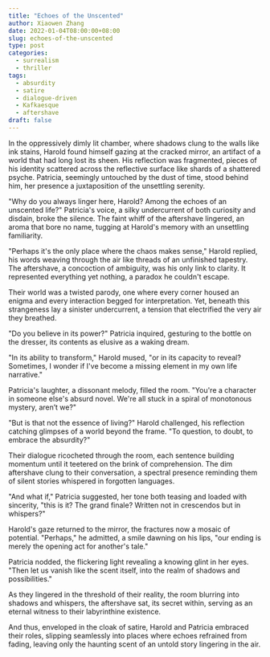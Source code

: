 ```yaml
---
title: "Echoes of the Unscented"
author: Xiaowen Zhang
date: 2022-01-04T08:00:00+08:00
slug: echoes-of-the-unscented
type: post
categories:
  - surrealism
  - thriller
tags:
  - absurdity
  - satire
  - dialogue-driven
  - Kafkaesque
  - aftershave
draft: false
---
```


In the oppressively dimly lit chamber, where shadows clung to the walls like ink stains, Harold found himself gazing at the cracked mirror, an artifact of a world that had long lost its sheen. His reflection was fragmented, pieces of his identity scattered across the reflective surface like shards of a shattered psyche. Patricia, seemingly untouched by the dust of time, stood behind him, her presence a juxtaposition of the unsettling serenity.

"Why do you always linger here, Harold? Among the echoes of an unscented life?" Patricia's voice, a silky undercurrent of both curiosity and disdain, broke the silence. The faint whiff of the aftershave lingered, an aroma that bore no name, tugging at Harold's memory with an unsettling familiarity.

"Perhaps it's the only place where the chaos makes sense," Harold replied, his words weaving through the air like threads of an unfinished tapestry. The aftershave, a concoction of ambiguity, was his only link to clarity. It represented everything yet nothing, a paradox he couldn't escape.

Their world was a twisted parody, one where every corner housed an enigma and every interaction begged for interpretation. Yet, beneath this strangeness lay a sinister undercurrent, a tension that electrified the very air they breathed.

"Do you believe in its power?" Patricia inquired, gesturing to the bottle on the dresser, its contents as elusive as a waking dream.

"In its ability to transform," Harold mused, "or in its capacity to reveal? Sometimes, I wonder if I've become a missing element in my own life narrative."

Patricia's laughter, a dissonant melody, filled the room. "You're a character in someone else's absurd novel. We're all stuck in a spiral of monotonous mystery, aren’t we?"

"But is that not the essence of living?" Harold challenged, his reflection catching glimpses of a world beyond the frame. "To question, to doubt, to embrace the absurdity?"

Their dialogue ricocheted through the room, each sentence building momentum until it teetered on the brink of comprehension. The dim aftershave clung to their conversation, a spectral presence reminding them of silent stories whispered in forgotten languages.

"And what if," Patricia suggested, her tone both teasing and loaded with sincerity, "this is it? The grand finale? Written not in crescendos but in whispers?"

Harold's gaze returned to the mirror, the fractures now a mosaic of potential. "Perhaps," he admitted, a smile dawning on his lips, "our ending is merely the opening act for another's tale."

Patricia nodded, the flickering light revealing a knowing glint in her eyes. "Then let us vanish like the scent itself, into the realm of shadows and possibilities."

As they lingered in the threshold of their reality, the room blurring into shadows and whispers, the aftershave sat, its secret within, serving as an eternal witness to their labyrinthine existence.

And thus, enveloped in the cloak of satire, Harold and Patricia embraced their roles, slipping seamlessly into places where echoes refrained from fading, leaving only the haunting scent of an untold story lingering in the air.